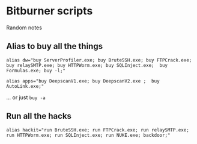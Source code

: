 # Bitburner scripts

Random notes

## Alias to buy all the things

```shell
alias dw="buy ServerProfiler.exe; buy BruteSSH.exe; buy FTPCrack.exe; buy relaySMTP.exe; buy HTTPWorm.exe; buy SQLInject.exe;  buy Formulas.exe; buy -l;"

alias apps="buy DeepscanV1.exe; buy DeepscanV2.exe ;  buy AutoLink.exe;"

```

... or just `buy -a`

## Run all the hacks

```shell
alias hackit="run BruteSSH.exe; run FTPCrack.exe; run relaySMTP.exe; run HTTPWorm.exe; run SQLInject.exe; run NUKE.exe; backdoor;"
```
